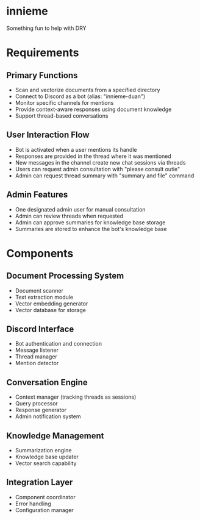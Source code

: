 # innieme
Something fun to help with DRY

# Requirements
## Primary Functions
- Scan and vectorize documents from a specified directory
- Connect to Discord as a bot (alias: "innieme-duan")
- Monitor specific channels for mentions
- Provide context-aware responses using document knowledge
- Support thread-based conversations

## User Interaction Flow
- Bot is activated when a user mentions its handle
- Responses are provided in the thread where it was mentioned
- New messages in the channel create new chat sessions via threads
- Users can request admin consultation with "please consult outie"
- Admin can request thread summary with "summary and file" command

## Admin Features
- One designated admin user for manual consultation
- Admin can review threads when requested
- Admin can approve summaries for knowledge base storage
- Summaries are stored to enhance the bot's knowledge base

# Components
## Document Processing System
- Document scanner
- Text extraction module
- Vector embedding generator
- Vector database for storage

## Discord Interface
- Bot authentication and connection
- Message listener
- Thread manager
- Mention detector

## Conversation Engine
- Context manager (tracking threads as sessions)
- Query processor
- Response generator
- Admin notification system

## Knowledge Management
- Summarization engine
- Knowledge base updater
- Vector search capability

## Integration Layer
- Component coordinator
- Error handling
- Configuration manager